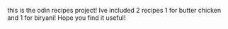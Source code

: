 this is the odin recipes project!
Ive included 2 recipes 1 for butter chicken and 1 for biryani!
Hope you find it useful!